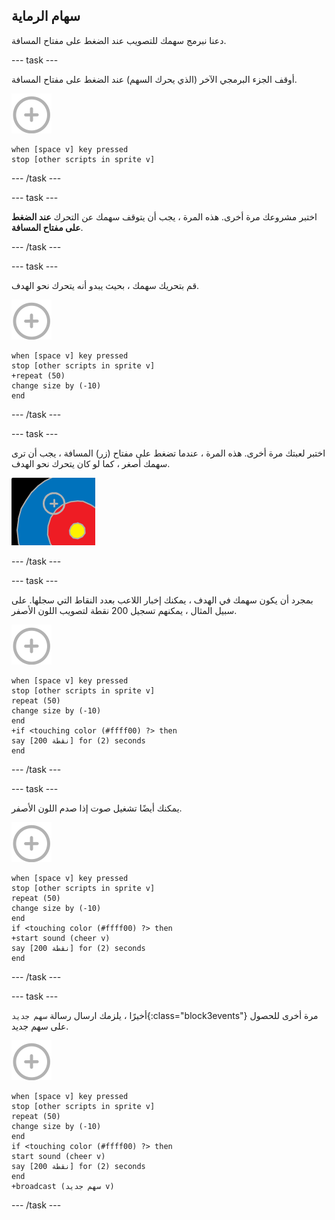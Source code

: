 ## سهام الرماية

دعنا نبرمج سهمك للتصويب عند الضغط على مفتاح المسافة.

--- task ---

أوقف الجزء البرمجي الآخر (الذي يحرك السهم) عند الضغط على مفتاح المسافة.

![كائن الهدف](images/target-sprite.png)

```blocks3
when [space v] key pressed
stop [other scripts in sprite v]
```

--- /task ---

--- task ---

اختبر مشروعك مرة أخرى. هذه المرة ، يجب أن يتوقف سهمك عن التحرك **عند الضغط على مفتاح المسافة**.

--- /task ---

--- task ---

قم بتحريك سهمك ، بحيث يبدو أنه يتحرك نحو الهدف.

![كائن الهدف](images/target-sprite.png)

```blocks3
when [space v] key pressed
stop [other scripts in sprite v]
+repeat (50)
change size by (-10)
end
```

--- /task ---

--- task ---

اختبر لعبتك مرة أخرى. هذه المرة ، عندما تضغط على مفتاح (زر) المسافة ، يجب أن ترى سهمك أصغر ، كما لو كان يتحرك نحو الهدف.

![الهدف مع علامة التصويب عليه](images/archery-animate-test.png)

--- /task ---

--- task ---

بمجرد أن يكون سهمك في الهدف ، يمكنك إخبار اللاعب بعدد النقاط التي سجلها. على سبيل المثال ، يمكنهم تسجيل 200 نقطة لتصويب اللون الأصفر.

![كائن الهدف](images/target-sprite.png)

```blocks3
when [space v] key pressed
stop [other scripts in sprite v]
repeat (50)
change size by (-10)
end
+if <touching color (#ffff00) ?> then
say [200 نقطة] for (2) seconds
end
```

--- /task ---

--- task ---

يمكنك أيضًا تشغيل صوت إذا صدم اللون الأصفر.

![كائن الهدف](images/target-sprite.png)

```blocks3
when [space v] key pressed
stop [other scripts in sprite v]
repeat (50)
change size by (-10)
end
if <touching color (#ffff00) ?> then
+start sound (cheer v)
say [200 نقطة] for (2) seconds
end
```

--- /task ---

--- task ---

أخيرًا ، يلزمك ارسال رسالة `سهم جديد`{:class="block3events"} مرة أخرى للحصول على سهم جديد.

![كائن الهدف](images/target-sprite.png)

```blocks3
when [space v] key pressed
stop [other scripts in sprite v]
repeat (50)
change size by (-10)
end
if <touching color (#ffff00) ?> then
start sound (cheer v)
say [200 نقطة] for (2) seconds
end
+broadcast (سهم جديد v)
```

--- /task ---